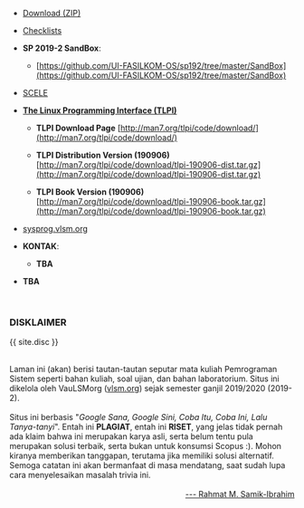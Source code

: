 ---
---

* [Download (ZIP)](https://github.com/UI-FASILKOM-OS/sysprog/archive/master.zip)

* [Checklists](https://github.com/UI-FASILKOM-OS/SysProg/tree/master/CheckList)

* **SP 2019-2 SandBox**: 
  * [https://github.com/UI-FASILKOM-OS/sp192/tree/master/SandBox](https://github.com/UI-FASILKOM-OS/sp192/tree/master/SandBox)

* [SCELE](https://scele.cs.ui.ac.id/course/view.php?id=725)

* **[The Linux Programming Interface (TLPI)](http://man7.org/tlpi/code/online/)**
  * **TLPI Download Page** [http://man7.org/tlpi/code/download/](http://man7.org/tlpi/code/download/)
  * **TLPI Distribution Version (190906)** [http://man7.org/tlpi/code/download/tlpi-190906-dist.tar.gz](http://man7.org/tlpi/code/download/tlpi-190906-dist.tar.gz)

  * **TLPI Book Version (190906)** [http://man7.org/tlpi/code/download/tlpi-190906-book.tar.gz](http://man7.org/tlpi/code/download/tlpi-190906-book.tar.gz)

* [sysprog.vlsm.org](https://sysprog.vlsm.org/)

* **KONTAK**:
  * **TBA**

* **TBA**

<br>
<h3>DISKLAIMER</h3>

{{ site.disc }}

<br>
Laman ini (akan) berisi tautan-tautan seputar mata kuliah Pemrograman Sistem seperti bahan kuliah, 
soal ujian, dan bahan laboratorium. 
Situs ini dikelola oleh VauLSMorg (<a href="https://vlsm.org/">vlsm.org</a>) 
sejak semester ganjil 2019/2020 (2019-2).<br><br>
Situs ini berbasis 
"<i>Google Sana, Google Sini, Coba Itu, Coba Ini, Lalu Tanya-tanyi</i>". 
Entah ini <b>PLAGIAT</b>, entah ini <b>RISET</b>, 
yang jelas tidak pernah ada klaim bahwa ini merupakan karya asli, 
serta belum tentu pula merupakan solusi terbaik, 
serta bukan untuk konsumsi Scopus :).
Mohon kiranya memberikan tanggapan,
terutama jika memiliki solusi alternatif.
Semoga catatan ini akan bermanfaat di masa mendatang,
saat sudah lupa cara menyelesaikan masalah trivia ini.<br><br>
<div style="text-align: right;">
<a href="http://rahmatm.samik-ibrahim.vlsm.org/">--- Rahmat M. Samik-Ibrahim</a><br></div>
<br>

